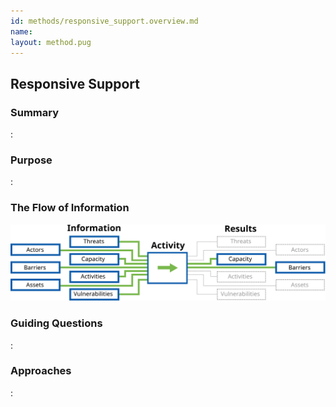 ```yaml
---
id: methods/responsive_support.overview.md
name: 
layout: method.pug
---
```

## Responsive Support

### Summary
:[](../methods/responsive_support/summary.md)
### Purpose
:[](../methods/responsive_support/purpose.md)
### The Flow of Information
![Responsive Support Information Flow](images/info_flows/responsive_support.svg)

### Guiding Questions
:[](../methods/responsive_support/guiding_questions.md)
### Approaches
:[](../methods/responsive_support/approaches.md)

